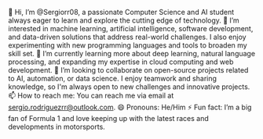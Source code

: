 👋 Hi, I’m @Sergiorr08, a passionate Computer Science and AI student always eager to learn and explore the cutting edge of technology.
👀 I’m interested in machine learning, artificial intelligence, software development, and data-driven solutions that address real-world challenges. I also enjoy experimenting with new programming languages and tools to broaden my skill set.
🌱 I’m currently learning more about deep learning, natural language processing, and expanding my expertise in cloud computing and web development.
💞️ I’m looking to collaborate on open-source projects related to AI, automation, or data science. I enjoy teamwork and sharing knowledge, so I'm always open to new challenges and innovative projects.
📫 How to reach me: You can reach me via email at sergio.rodriguezrr@outlook.com.
😄 Pronouns: He/Him
⚡ Fun fact: I’m a big fan of Formula 1 and love keeping up with the latest races and developments in motorsports.
